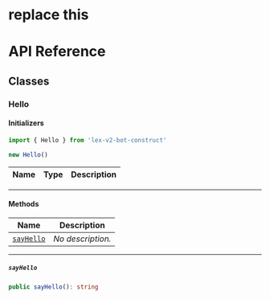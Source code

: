 # replace this
# API Reference <a name="API Reference" id="api-reference"></a>



## Classes <a name="Classes" id="Classes"></a>

### Hello <a name="Hello" id="lex-v2-bot-construct.Hello"></a>

#### Initializers <a name="Initializers" id="lex-v2-bot-construct.Hello.Initializer"></a>

```typescript
import { Hello } from 'lex-v2-bot-construct'

new Hello()
```

| **Name** | **Type** | **Description** |
| --- | --- | --- |

---

#### Methods <a name="Methods" id="Methods"></a>

| **Name** | **Description** |
| --- | --- |
| <code><a href="#lex-v2-bot-construct.Hello.sayHello">sayHello</a></code> | *No description.* |

---

##### `sayHello` <a name="sayHello" id="lex-v2-bot-construct.Hello.sayHello"></a>

```typescript
public sayHello(): string
```





